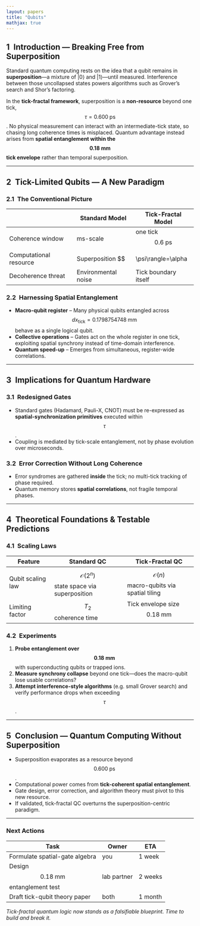```yaml
---
layout: papers
title: "Qubits"
mathjax: true
---
```


## 1 Introduction — Breaking Free from Superposition  

Standard quantum computing rests on the idea that a qubit remains in **superposition**—a mixture of $|0\rangle$ and $|1\rangle$—until measured. 
Interference between those uncollapsed states powers algorithms such as Grover’s search and Shor’s factoring.  

In the **tick-fractal framework**, superposition is a **non-resource** beyond one tick, $$\tau = 0.600\;\text{ps}$$. No physical measurement can interact with an intermediate-tick state, so chasing long coherence times is misplaced. Quantum advantage instead arises from **spatial entanglement within the $$0.18\;\text{mm}$$ tick envelope** rather than temporal superposition.

---

## 2 Tick-Limited Qubits — A New Paradigm  

### 2.1 The Conventional Picture  

|                      | Standard Model | Tick-Fractal Model |
|----------------------|----------------|--------------------|
| Coherence window     | ms-scale | one tick $$0.6\;\text{ps}$$ |
| Computational resource | Superposition $$|\psi\rangle=\alpha|0\rangle+\beta|1\rangle$$ | Spatial entanglement in a $$0.18\;\text{mm}$$ envelope |
| Decoherence threat   | Environmental noise | Tick boundary itself |

### 2.2 Harnessing Spatial Entanglement  

* **Macro-qubit register** – Many physical qubits entangled across $$dx_{\text{tick}} = 0.1798754748\;\text{mm}$$ behave as a single logical qubit.  
* **Collective operations** – Gates act on the whole register in one tick, exploiting spatial synchrony instead of time-domain interference.  
* **Quantum speed-up** – Emerges from simultaneous, register-wide correlations.

---

## 3 Implications for Quantum Hardware  

### 3.1 Redesigned Gates  

* Standard gates (Hadamard, Pauli-X, CNOT) must be re-expressed as **spatial-synchronization primitives** executed within $$\tau$$.  
* Coupling is mediated by tick-scale entanglement, not by phase evolution over microseconds.

### 3.2 Error Correction Without Long Coherence  

* Error syndromes are gathered **inside** the tick; no multi-tick tracking of phase required.  
* Quantum memory stores **spatial correlations**, not fragile temporal phases.

---

## 4 Theoretical Foundations & Testable Predictions  

### 4.1 Scaling Laws  

| Feature | Standard QC | Tick-Fractal QC |
|---------|-------------|-----------------|
| Qubit scaling law | $$\mathcal O(2^n)$$ state space via superposition | $$\mathcal O(n)$$ macro-qubits via spatial tiling |
| Limiting factor | $$T_2$$ coherence time | Tick envelope size $$0.18\;\text{mm}$$ |

### 4.2 Experiments  

1. **Probe entanglement over $$0.18\;\text{mm}$$** with superconducting qubits or trapped ions.  
2. **Measure synchrony collapse** beyond one tick—does the macro-qubit lose usable correlations?  
3. **Attempt interference-style algorithms** (e.g. small Grover search) and verify performance drops when exceeding $$\tau$$.

---

## 5 Conclusion — Quantum Computing Without Superposition  

* Superposition evaporates as a resource beyond $$0.600\;\text{ps}$$.  
* Computational power comes from **tick-coherent spatial entanglement**.  
* Gate design, error correction, and algorithm theory must pivot to this new resource.  
* If validated, tick-fractal QC overturns the superposition-centric paradigm.

---

### Next Actions  

| Task | Owner | ETA |
|------|-------|-----|
| Formulate spatial-gate algebra | you | 1 week |
| Design $$0.18\;\text{mm}$$ entanglement test | lab partner | 2 weeks |
| Draft tick-qubit theory paper | both | 1 month |

*Tick-fractal quantum logic now stands as a falsifiable blueprint. Time to build and break it.*

